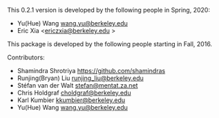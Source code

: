 This 0.2.1 version is developed by the following people in Spring, 2020:

- Yu(Hue) Wang <wang.yu@berkeley.edu>
- Eric Xia <ericzxia@berkeley.edu >

This package is developed by the following people starting in Fall, 2016.

Contributors:

- Shamindra Shrotriya <https://github.com/shamindras>
- Runjing(Bryan) Liu <runjing_liu@berkeley.edu>
- Stéfan van der Walt <stefan@mentat.za.net>
- Chris Holdgraf <choldgraf@berkeley.edu>
- Karl Kumbier <kkumbier@berkeley.edu>
- Yu(Hue) Wang <wang.yu@berkeley.edu>
